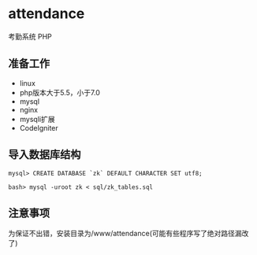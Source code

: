 # attendance

考勤系统 PHP

## 准备工作
- linux
- php版本大于5.5，小于7.0
- mysql
- nginx
- mysqli扩展
- CodeIgniter

## 导入数据库结构
```
mysql> CREATE DATABASE `zk` DEFAULT CHARACTER SET utf8;

bash> mysql -uroot zk < sql/zk_tables.sql
```

## 注意事项
为保证不出错，安装目录为/www/attendance(可能有些程序写了绝对路径漏改了)
